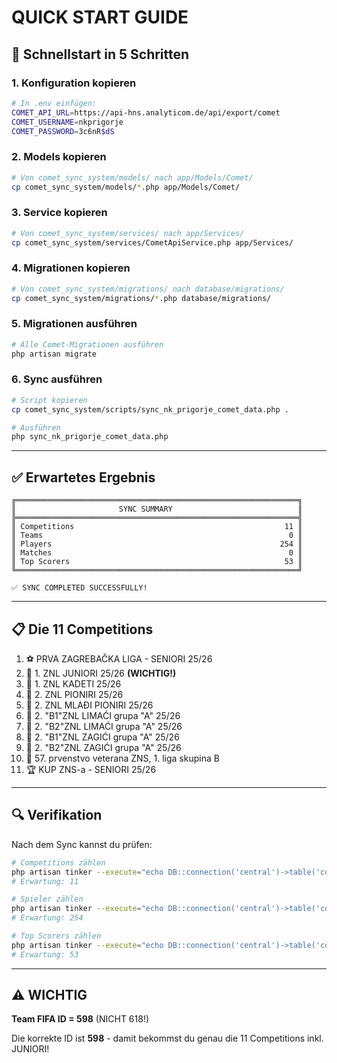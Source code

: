# QUICK START GUIDE

## 🚀 Schnellstart in 5 Schritten

### 1. Konfiguration kopieren

```bash
# In .env einfügen:
COMET_API_URL=https://api-hns.analyticom.de/api/export/comet
COMET_USERNAME=nkprigorje
COMET_PASSWORD=3c6nR$dS
```

### 2. Models kopieren

```bash
# Von comet_sync_system/models/ nach app/Models/Comet/
cp comet_sync_system/models/*.php app/Models/Comet/
```

### 3. Service kopieren

```bash
# Von comet_sync_system/services/ nach app/Services/
cp comet_sync_system/services/CometApiService.php app/Services/
```

### 4. Migrationen kopieren

```bash
# Von comet_sync_system/migrations/ nach database/migrations/
cp comet_sync_system/migrations/*.php database/migrations/
```

### 5. Migrationen ausführen

```bash
# Alle Comet-Migrationen ausführen
php artisan migrate
```

### 6. Sync ausführen

```bash
# Script kopieren
cp comet_sync_system/scripts/sync_nk_prigorje_comet_data.php .

# Ausführen
php sync_nk_prigorje_comet_data.php
```

---

## ✅ Erwartetes Ergebnis

```
╔═══════════════════════════════════════════════════════════════╗
║                       SYNC SUMMARY                            ║
╠═══════════════════════════════════════════════════════════════╣
║ Competitions                                               11 ║
║ Teams                                                       0 ║
║ Players                                                   254 ║
║ Matches                                                     0 ║
║ Top Scorers                                                53 ║
╚═══════════════════════════════════════════════════════════════╝

✅ SYNC COMPLETED SUCCESSFULLY!
```

---

## 📋 Die 11 Competitions

1. ⚽ PRVA ZAGREBAČKA LIGA - SENIORI 25/26
2. 🎯 1. ZNL JUNIORI 25/26 **(WICHTIG!)**
3. 👦 1. ZNL KADETI 25/26
4. 🧒 2. ZNL PIONIRI 25/26
5. 👶 2. ZNL MLAĐI PIONIRI 25/26
6. 🏃 2. "B1"ZNL LIMAĆI grupa "A" 25/26
7. 🏃 2. "B2"ZNL LIMAĆI grupa "A" 25/26
8. 🏃 2. "B1"ZNL ZAGIĆI grupa "A" 25/26
9. 🏃 2. "B2"ZNL ZAGIĆI grupa "A" 25/26
10. 👴 57. prvenstvo veterana ZNS, 1. liga skupina B
11. 🏆 KUP ZNS-a - SENIORI 25/26

---

## 🔍 Verifikation

Nach dem Sync kannst du prüfen:

```bash
# Competitions zählen
php artisan tinker --execute="echo DB::connection('central')->table('comet_club_competitions')->count();"
# Erwartung: 11

# Spieler zählen
php artisan tinker --execute="echo DB::connection('central')->table('comet_players')->where('club_fifa_id', 598)->count();"
# Erwartung: 254

# Top Scorers zählen
php artisan tinker --execute="echo DB::connection('central')->table('comet_top_scorers')->count();"
# Erwartung: 53
```

---

## ⚠️ WICHTIG

**Team FIFA ID = 598** (NICHT 618!)

Die korrekte ID ist **598** - damit bekommst du genau die 11 Competitions inkl. JUNIORI!
